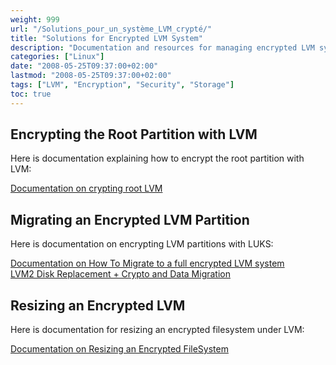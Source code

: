 ```yaml
---
weight: 999
url: "/Solutions_pour_un_système_LVM_crypté/"
title: "Solutions for Encrypted LVM System"
description: "Documentation and resources for managing encrypted LVM systems, including root partition encryption, migration, and resizing of encrypted LVM volumes."
categories: ["Linux"]
date: "2008-05-25T09:37:00+02:00"
lastmod: "2008-05-25T09:37:00+02:00"
tags: ["LVM", "Encryption", "Security", "Storage"]
toc: true
---
```


## Encrypting the Root Partition with LVM

Here is documentation explaining how to encrypt the root partition with LVM:

[Documentation on crypting root LVM](/pdf/encrypted_root_lvm.pdf)

## Migrating an Encrypted LVM Partition

Here is documentation on encrypting LVM partitions with LUKS:

[Documentation on How To Migrate to a full encrypted LVM system](/pdf/how_to_migrate_to_a_full_encrypted_lvm_system.pdf)  
[LVM2 Disk Replacement + Crypto and Data Migration](/pdf/273_lefinnois.pdf)

## Resizing an Encrypted LVM

Here is documentation for resizing an encrypted filesystem under LVM:

[Documentation on Resizing an Encrypted FileSystem](/pdf/resizing_encrypted_fs.pdf)
